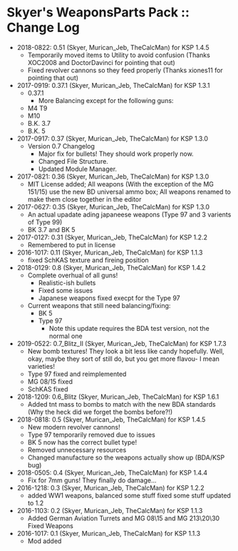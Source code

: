 # Skyer's WeaponsParts Pack :: Change Log

* 2018-0822: 0.51 (Skyer, Murican_Jeb, TheCalcMan) for KSP 1.4.5
	+ Temporarily moved items to Utility to avoid confusion (Thanks XOC2008 and DoctorDavinci for pointing that out)
	+ Fixed revolver cannons so they feed properly (Thanks xiones11 for pointing that out)
* 2017-0919: 0.37.1 (Skyer, Murican_Jeb, TheCalcMan) for KSP 1.3.1
	+ 0.37.1
		- More Balancing except for the following guns:
	+ M4 T9
	+ M10
	+ B.K. 3.7
	+ B.K. 5
* 2017-0917: 0.37 (Skyer, Murican_Jeb, TheCalcMan) for KSP 1.3.0
	+ Version 0.7 Changelog
		- Major fix for bullets! They should work properly now.
		- Changed File Structure.
		- Updated Module Manager.
* 2017-0821: 0.36 (Skyer, Murican_Jeb, TheCalcMan) for KSP 1.3.0
	+ MIT License added;    All weapons (With the exception of the MG 151/15) use the new BD universal ammo box;      All weapons renamed to make them close together in the editor
* 2017-0627: 0.35 (Skyer, Murican_Jeb, TheCalcMan) for KSP 1.3.0
	+ An actual upadate ading japaneese weapons (Type 97 and 3 varients of Type 99)
	+ BK 3.7 and BK 5
* 2017-0127: 0.31 (Skyer, Murican_Jeb, TheCalcMan) for KSP 1.2.2
	+ Remembered to put in license
* 2016-1017: 0.11 (Skyer, Murican_Jeb, TheCalcMan) for KSP 1.1.3
	+ fixed SchKAS texture and fireing position
* 2018-0129: 0.8 (Skyer, Murican_Jeb, TheCalcMan) for KSP 1.4.2
	+ Complete overhual of all guns!
		- Realistic-ish bullets
		- Fixed some issues
		- Japanese weapons fixed execpt for the Type 97
	+ Current weapons that still need balancing/fixing:
		- BK 5
		- Type 97
			- Note this update requires the BDA test version, not the normal one
* 2019-0522: 0.7_Blitz_II (Skyer, Murican_Jeb, TheCalcMan) for KSP 1.7.3
	+ New bomb textures! They look a bit less like candy hopefully. Well, okay, maybe they sort of still do, but you get more flavou- I mean varieties!
	+ Type 97 fixed and reimplemented
	+ MG 08/15 fixed
	+ SchKAS fixed
* 2018-1209: 0.6_Blitz (Skyer, Murican_Jeb, TheCalcMan) for KSP 1.6.1
	+ Added tnt mass to bombs to match with the new BDA standards (Why the heck did we forget the bombs before?!)
* 2018-0818: 0.5 (Skyer, Murican_Jeb, TheCalcMan) for KSP 1.4.5
	+ New modern revolver cannons!
	+ Type 97 temporarily removed due to issues
	+ BK 5 now has the correct bullet type!
	+ Removed unnecessary resources
	+ Changed manufacture so the weapons actually show up (BDA/KSP bug)
* 2018-0505: 0.4 (Skyer, Murican_Jeb, TheCalcMan) for KSP 1.4.4
	+ Fix for 7mm guns! They finally do damage...
* 2016-1218: 0.3 (Skyer, Murican_Jeb, TheCalcMan) for KSP 1.2.2
	+ added WW1 weapons, balanced some stuff fixed some stuff updated to 1.2
* 2016-1103: 0.2 (Skyer, Murican_Jeb, TheCalcMan) for KSP 1.1.3
	+ Added German Aviation Turrets and MG 08\15 and MG 213\20\30 Fixed Weapons
* 2016-1017: 0.1 (Skyer, Murican_Jeb, TheCalcMan) for KSP 1.1.3
	+ Mod added
